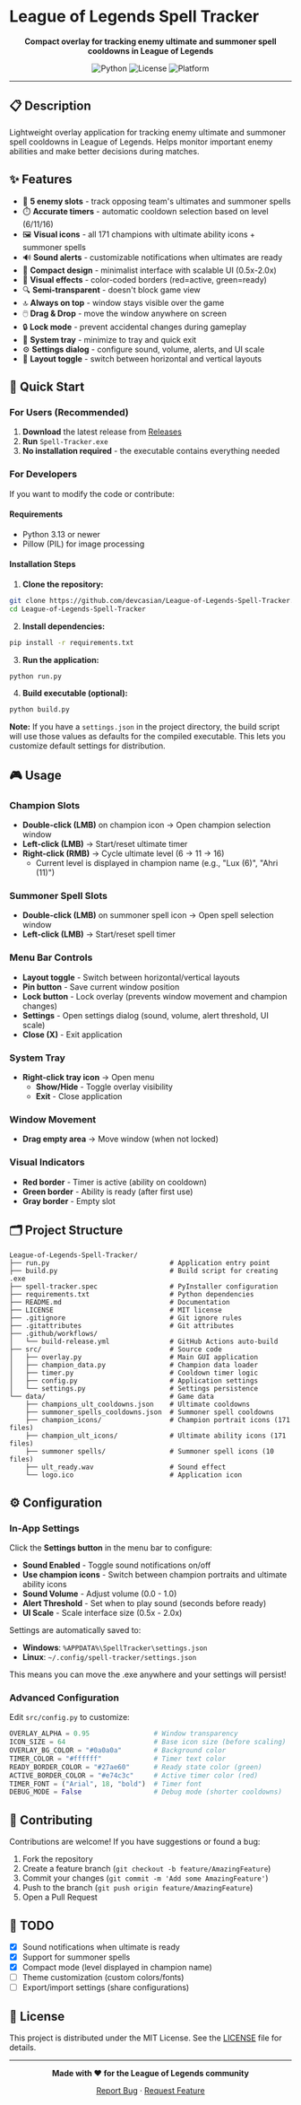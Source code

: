 # League of Legends Spell Tracker

<div align="center">

**Compact overlay for tracking enemy ultimate and summoner spell cooldowns in League of Legends**

![Python](https://img.shields.io/badge/python-3.13+-blue.svg)
![License](https://img.shields.io/badge/license-MIT-green.svg)
![Platform](https://img.shields.io/badge/platform-Windows%20%7C%20Linux-lightgrey.svg)

</div>

---

## 📋 Description

Lightweight overlay application for tracking enemy ultimate and summoner spell cooldowns in League of Legends. Helps monitor important enemy abilities and make better decisions during matches.

## ✨ Features

- 🎯 **5 enemy slots** - track opposing team's ultimates and summoner spells
- ⏱️ **Accurate timers** - automatic cooldown selection based on level (6/11/16)
- 🖼️ **Visual icons** - all 171 champions with ultimate ability icons + summoner spells
- 🔊 **Sound alerts** - customizable notifications when ultimates are ready
- 🎨 **Compact design** - minimalist interface with scalable UI (0.5x-2.0x)
- 🎨 **Visual effects** - color-coded borders (red=active, green=ready)
- 🔍 **Semi-transparent** - doesn't block game view
- 🔝 **Always on top** - window stays visible over the game
- 🖱️ **Drag & Drop** - move the window anywhere on screen
- 🔒 **Lock mode** - prevent accidental changes during gameplay
- 📍 **System tray** - minimize to tray and quick exit
- ⚙️ **Settings dialog** - configure sound, volume, alerts, and UI scale
- 🔄 **Layout toggle** - switch between horizontal and vertical layouts

## 🚀 Quick Start

### For Users (Recommended)

1. **Download** the latest release from [Releases](https://github.com/devcasian/League-of-Legends-Spell-Tracker/releases)
2. **Run** `Spell-Tracker.exe`
3. **No installation required** - the executable contains everything needed

### For Developers

If you want to modify the code or contribute:

#### Requirements

- Python 3.13 or newer
- Pillow (PIL) for image processing

#### Installation Steps

1. **Clone the repository:**
```bash
git clone https://github.com/devcasian/League-of-Legends-Spell-Tracker.git
cd League-of-Legends-Spell-Tracker
```

2. **Install dependencies:**
```bash
pip install -r requirements.txt
```

3. **Run the application:**
```bash
python run.py
```

4. **Build executable (optional):**
```bash
python build.py
```

**Note:** If you have a `settings.json` in the project directory, the build script will use those values as defaults for the compiled executable. This lets you customize default settings for distribution.

## 🎮 Usage

### Champion Slots

- **Double-click (LMB)** on champion icon → Open champion selection window
- **Left-click (LMB)** → Start/reset ultimate timer
- **Right-click (RMB)** → Cycle ultimate level (6 → 11 → 16)
  - Current level is displayed in champion name (e.g., "Lux (6)", "Ahri (11)")

### Summoner Spell Slots

- **Double-click (LMB)** on summoner spell icon → Open spell selection window
- **Left-click (LMB)** → Start/reset spell timer

### Menu Bar Controls

- **Layout toggle** - Switch between horizontal/vertical layouts
- **Pin button** - Save current window position
- **Lock button** - Lock overlay (prevents window movement and champion changes)
- **Settings** - Open settings dialog (sound, volume, alert threshold, UI scale)
- **Close (X)** - Exit application

### System Tray

- **Right-click tray icon** → Open menu
  - **Show/Hide** - Toggle overlay visibility
  - **Exit** - Close application

### Window Movement

- **Drag empty area** → Move window (when not locked)

### Visual Indicators

- **Red border** - Timer is active (ability on cooldown)
- **Green border** - Ability is ready (after first use)
- **Gray border** - Empty slot

## 🗂️ Project Structure

```
League-of-Legends-Spell-Tracker/
├── run.py                              # Application entry point
├── build.py                            # Build script for creating .exe
├── spell-tracker.spec                  # PyInstaller configuration
├── requirements.txt                    # Python dependencies
├── README.md                           # Documentation
├── LICENSE                             # MIT license
├── .gitignore                          # Git ignore rules
├── .gitattributes                      # Git attributes
├── .github/workflows/
│   └── build-release.yml               # GitHub Actions auto-build
├── src/                                # Source code
│   ├── overlay.py                      # Main GUI application
│   ├── champion_data.py                # Champion data loader
│   ├── timer.py                        # Cooldown timer logic
│   ├── config.py                       # Application settings
│   └── settings.py                     # Settings persistence
└── data/                               # Game data
    ├── champions_ult_cooldowns.json    # Ultimate cooldowns
    ├── summoner_spells_cooldowns.json  # Summoner spell cooldowns
    ├── champion_icons/                 # Champion portrait icons (171 files)
    ├── champion_ult_icons/             # Ultimate ability icons (171 files)
    ├── summoner spells/                # Summoner spell icons (10 files)
    ├── ult_ready.wav                   # Sound effect
    └── logo.ico                        # Application icon
```

## ⚙️ Configuration

### In-App Settings

Click the **Settings button** in the menu bar to configure:

- **Sound Enabled** - Toggle sound notifications on/off
- **Use champion icons** - Switch between champion portraits and ultimate ability icons
- **Sound Volume** - Adjust volume (0.0 - 1.0)
- **Alert Threshold** - Set when to play sound (seconds before ready)
- **UI Scale** - Scale interface size (0.5x - 2.0x)

Settings are automatically saved to:
- **Windows**: `%APPDATA%\SpellTracker\settings.json`
- **Linux**: `~/.config/spell-tracker/settings.json`

This means you can move the .exe anywhere and your settings will persist!

### Advanced Configuration

Edit `src/config.py` to customize:

```python
OVERLAY_ALPHA = 0.95                # Window transparency
ICON_SIZE = 64                      # Base icon size (before scaling)
OVERLAY_BG_COLOR = "#0a0a0a"        # Background color
TIMER_COLOR = "#ffffff"             # Timer text color
READY_BORDER_COLOR = "#27ae60"      # Ready state color (green)
ACTIVE_BORDER_COLOR = "#e74c3c"     # Active timer color (red)
TIMER_FONT = ("Arial", 18, "bold")  # Timer font
DEBUG_MODE = False                  # Debug mode (shorter cooldowns)
```

## 🤝 Contributing

Contributions are welcome! If you have suggestions or found a bug:

1. Fork the repository
2. Create a feature branch (`git checkout -b feature/AmazingFeature`)
3. Commit your changes (`git commit -m 'Add some AmazingFeature'`)
4. Push to the branch (`git push origin feature/AmazingFeature`)
5. Open a Pull Request

## 📝 TODO

- [x] Sound notifications when ultimate is ready
- [x] Support for summoner spells
- [x] Compact mode (level displayed in champion name)
- [ ] Theme customization (custom colors/fonts)
- [ ] Export/import settings (share configurations)

## 📄 License

This project is distributed under the MIT License. See the [LICENSE](LICENSE) file for details.

---

<div align="center">

**Made with ❤️ for the League of Legends community**

[Report Bug](https://github.com/devcasian/League-of-Legends-Spell-Tracker/issues) · [Request Feature](https://github.com/devcasian/League-of-Legends-Spell-Tracker/issues)

</div>